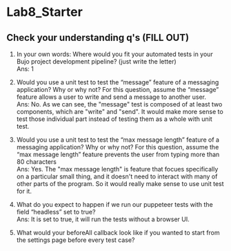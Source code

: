 # Lab8_Starter

## Check your understanding q's (FILL OUT)
1. In your own words: Where would you fit your automated tests in your Bujo project development pipeline? (just write the letter)<br>
Ans: 1

2. Would you use a unit test to test the “message” feature of a messaging application? Why or why not? For this question, assume the “message” feature allows a user to write and send a message to another user.<br>
   Ans: No. As we can see, the "message" test is composed of at least two components, which are "write" and "send". It would make more sense to test those individual part instead of testing them as a whole with unit test.

3. Would you use a unit test to test the “max message length” feature of a messaging application? Why or why not? For this question, assume the “max message length” feature prevents the user from typing more than 80 characters <br>
   Ans: Yes. The "max message length" is feature that focues specifically on a particular small thing, and it doesn't need to interact with many of other parts of the program. So it would really make sense to use unit test for it.

4. What do you expect to happen if we run our puppeteer tests with the field “headless” set to true?<br>
   Ans: It is set to true, it will run the tests without a browser UI.

5. What would your beforeAll callback look like if you wanted to start from the settings page before every test case?

